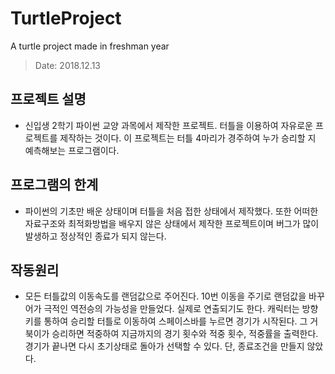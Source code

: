# TurtleProject
A turtle project made in freshman year

> Date: 2018.12.13

## 프로젝트 설명
- 신입생 2학기 파이썬 교양 과목에서 제작한 프로젝트. 터틀을 이용하여 자유로운 프로젝트를 제작하는 것이다. 이 프로젝트는 터틀 4마리가 경주하여 누가 승리할 지 예측해보는 프로그램이다. 

## 프로그램의 한계
- 파이썬의 기초만 배운 상태이며 터틀을 처음 접한 상태에서 제작했다. 또한 어떠한 자료구조와 최적화방법을 배우지 않은 상태에서 제작한 프로젝트이며 버그가 많이 발생하고 정상적인 종료가 되지 않는다.

## 작동원리
- 모든 터틀값의 이동속도를 랜덤값으로 주어진다. 10번 이동을 주기로 랜덤값을 바꾸어가 극적인 역전승의 가능성을 만들었다. 실제로 연출되기도 한다. 캐릭터는 방향키를 통하여 승리할 터틀로 이동하여 스페이스바를 누르면 경기가 시작된다. 그 거북이가 승리하면 적중하여 지금까지의 경기 횟수와 적중 횟수, 적중률을 출력한다. 경기가 끝나면 다시 초기상태로 돌아가 선택할 수 있다. 단, 종료조건을 만들지 않았다.
